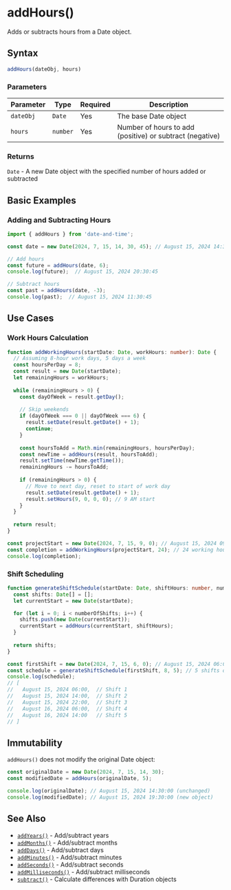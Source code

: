 # addHours()

Adds or subtracts hours from a Date object.

## Syntax

```typescript
addHours(dateObj, hours)
```

### Parameters

| Parameter | Type | Required | Description |
|-----------|------|----------|-------------|
| `dateObj` | `Date` | Yes | The base Date object |
| `hours` | `number` | Yes | Number of hours to add (positive) or subtract (negative) |

### Returns

`Date` - A new Date object with the specified number of hours added or subtracted

## Basic Examples

### Adding and Subtracting Hours

```typescript
import { addHours } from 'date-and-time';

const date = new Date(2024, 7, 15, 14, 30, 45); // August 15, 2024 14:30:45

// Add hours
const future = addHours(date, 6);
console.log(future);  // August 15, 2024 20:30:45

// Subtract hours
const past = addHours(date, -3);
console.log(past);  // August 15, 2024 11:30:45
```

## Use Cases

### Work Hours Calculation

```typescript
function addWorkingHours(startDate: Date, workHours: number): Date {
  // Assuming 8-hour work days, 5 days a week
  const hoursPerDay = 8;
  const result = new Date(startDate);
  let remainingHours = workHours;
  
  while (remainingHours > 0) {
    const dayOfWeek = result.getDay();
    
    // Skip weekends
    if (dayOfWeek === 0 || dayOfWeek === 6) {
      result.setDate(result.getDate() + 1);
      continue;
    }
    
    const hoursToAdd = Math.min(remainingHours, hoursPerDay);
    const newTime = addHours(result, hoursToAdd);
    result.setTime(newTime.getTime());
    remainingHours -= hoursToAdd;
    
    if (remainingHours > 0) {
      // Move to next day, reset to start of work day
      result.setDate(result.getDate() + 1);
      result.setHours(9, 0, 0, 0); // 9 AM start
    }
  }
  
  return result;
}

const projectStart = new Date(2024, 7, 15, 9, 0); // August 15, 2024 09:00
const completion = addWorkingHours(projectStart, 24); // 24 working hours
console.log(completion);
```

### Shift Scheduling

```typescript
function generateShiftSchedule(startDate: Date, shiftHours: number, numberOfShifts: number): Date[] {
  const shifts: Date[] = [];
  let currentStart = new Date(startDate);  

  for (let i = 0; i < numberOfShifts; i++) {
    shifts.push(new Date(currentStart));
    currentStart = addHours(currentStart, shiftHours);
  }
  
  return shifts;
}

const firstShift = new Date(2024, 7, 15, 6, 0); // August 15, 2024 06:00
const schedule = generateShiftSchedule(firstShift, 8, 5); // 5 shifts of 8 hours each
console.log(schedule);
// [
//   August 15, 2024 06:00,  // Shift 1
//   August 15, 2024 14:00,  // Shift 2  
//   August 15, 2024 22:00,  // Shift 3
//   August 16, 2024 06:00,  // Shift 4
//   August 16, 2024 14:00   // Shift 5
// ]
```

## Immutability

`addHours()` does not modify the original Date object:

```typescript
const originalDate = new Date(2024, 7, 15, 14, 30);
const modifiedDate = addHours(originalDate, 5);

console.log(originalDate); // August 15, 2024 14:30:00 (unchanged)
console.log(modifiedDate); // August 15, 2024 19:30:00 (new object)
```

## See Also

- [`addYears()`](./addYears) - Add/subtract years
- [`addMonths()`](./addMonths) - Add/subtract months
- [`addDays()`](./addDays) - Add/subtract days
- [`addMinutes()`](./addMinutes) - Add/subtract minutes
- [`addSeconds()`](./addSeconds) - Add/subtract seconds
- [`addMilliseconds()`](./addMilliseconds) - Add/subtract milliseconds
- [`subtract()`](./subtract) - Calculate differences with Duration objects
